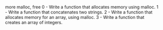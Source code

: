 more malloc, free 0 - Write a function that allocates memory using malloc. 1 - Write a function that concatenates two strings. 2 - Write a function that allocates memory for an array, using malloc. 3 - Write a function that creates an array of integers.
